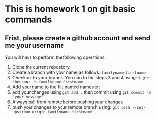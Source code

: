 # This is homework 1 on git basic commands

## Frist, please create a github account and send me your username

You will have to perform the following operations:

1. Clone the current repository
2. Create a branch with your name as follows: `familyname-firstname`
3. Checkout to your branch. You can to the steps 3 and 4 using: 
   ```$ git checkout -b familyname-firstname```
4. Add your name to the file named names.txt
5. add your changes using `git add .` then commit using `git commit -m "your message"`
6. Always pull from remote before pushing your changes
7. push your changes to your remote branch using: `git push --set-upstream origin familyname-firstname`
 

